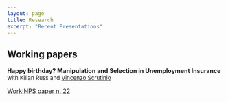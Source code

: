 ```yaml
---
layout: page
title: Research
excerpt: "Recent Presentations"
---
```


## Working papers

**Happy birthday? Manipulation and Selection in Unemployment Insurance** 
<font size="-1">with Kilian Russ and <a href="https://sites.google.com/view/vincenzoscrutinio/home">Vincenzo Scrutinio</a> </font>

[WorkINPS paper n. 22](https://www.inps.it/docallegatiNP/Mig/InpsComunica/WorkInps_Papers/22_gennaio_2019_Happy%20Birthday_citino_russ_scrutinio.pdf)




